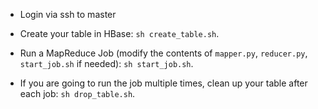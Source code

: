 
* Login via ssh to master

* Create your table in HBase: `sh create_table.sh`.

* Run a MapReduce Job (modify the contents of `mapper.py`, `reducer.py`, `start_job.sh` if needed): `sh start_job.sh`.

* If you are going to run the job multiple times, clean up your table after each job: `sh drop_table.sh`.
